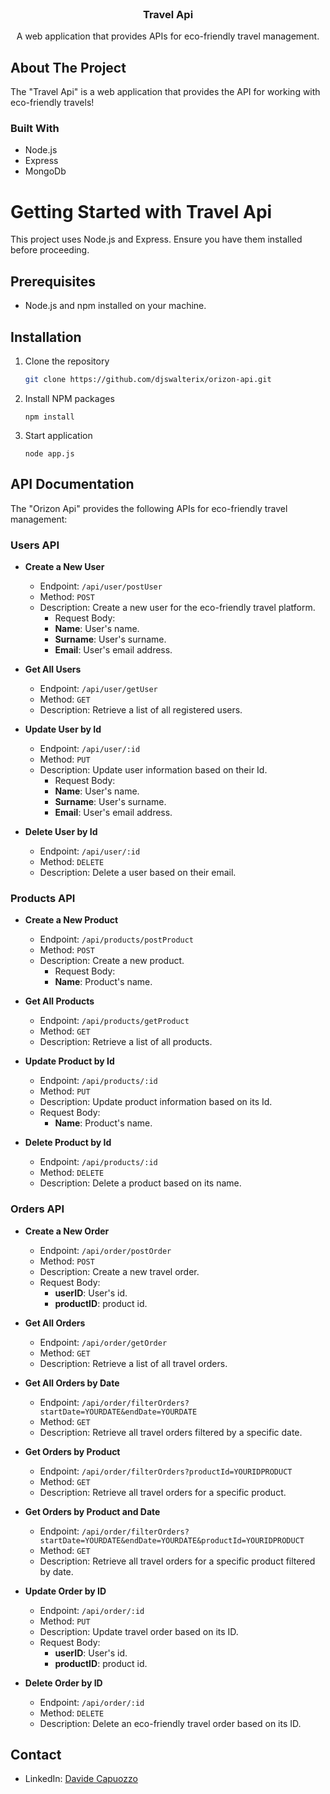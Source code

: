 <br />
<div align="center">
  <h3 align="center">Travel Api</h3>

  <p align="center">
    A web application that provides APIs for eco-friendly travel management.
    <br />
  </p>
</div>

<!-- ABOUT THE PROJECT -->

## About The Project

The "Travel Api" is a web application that provides the API for working with eco-friendly travels!

### Built With

- Node.js
- Express
- MongoDb


# Getting Started with Travel Api

This project uses Node.js and Express. Ensure you have them installed before proceeding.

## Prerequisites

- Node.js and npm installed on your machine.

## Installation

1. Clone the repository

   ```sh
   git clone https://github.com/djswalterix/orizon-api.git

   ```

2. Install NPM packages

   ```
   npm install
   ```

3. Start application
   ```
   node app.js
   ```


<!-- API DOCUMENTATION -->

## API Documentation

The "Orizon Api" provides the following APIs for eco-friendly travel management:

### Users API

- **Create a New User**

  - Endpoint: `/api/user/postUser`
  - Method: `POST`
  - Description: Create a new user for the eco-friendly travel platform.
    - Request Body:
    - **Name**: User's name.
    - **Surname**: User's surname.
    - **Email**: User's email address.

- **Get All Users**

  - Endpoint: `/api/user/getUser`
  - Method: `GET`
  - Description: Retrieve a list of all registered users.

- **Update User by Id**

  - Endpoint: `/api/user/:id`
  - Method: `PUT`
  - Description: Update user information based on their Id.
    - Request Body:
    - **Name**: User's name.
    - **Surname**: User's surname.
    - **Email**: User's email address.

- **Delete User by Id**
  - Endpoint: `/api/user/:id`
  - Method: `DELETE`
  - Description: Delete a user based on their email.

### Products API

- **Create a New Product**

  - Endpoint: `/api/products/postProduct`
  - Method: `POST`
  - Description: Create a new product.
    - Request Body:
    - **Name**: Product's name.

- **Get All Products**

  - Endpoint: `/api/products/getProduct`
  - Method: `GET`
  - Description: Retrieve a list of all products.

- **Update Product by Id**

  - Endpoint: `/api/products/:id`
  - Method: `PUT`
  - Description: Update product information based on its Id.
  - Request Body:
    - **Name**: Product's name.

- **Delete Product by Id**
  - Endpoint: `/api/products/:id`
  - Method: `DELETE`
  - Description: Delete a product based on its name.

### Orders API

- **Create a New Order**

  - Endpoint: `/api/order/postOrder`
  - Method: `POST`
  - Description: Create a new travel order.
  - Request Body:
    - **userID**: User's id.
    - **productID**: product id.

- **Get All Orders**

  - Endpoint: `/api/order/getOrder`
  - Method: `GET`
  - Description: Retrieve a list of all travel orders.

- **Get All Orders by Date**

  - Endpoint: `/api/order/filterOrders?startDate=YOURDATE&endDate=YOURDATE`
  - Method: `GET`
  - Description: Retrieve all travel orders filtered by a specific date.

- **Get Orders by Product**

  - Endpoint: `/api/order/filterOrders?productId=YOURIDPRODUCT`
  - Method: `GET`
  - Description: Retrieve all travel orders for a specific product.

- **Get Orders by Product and Date**

  - Endpoint: `/api/order/filterOrders?startDate=YOURDATE&endDate=YOURDATE&productId=YOURIDPRODUCT`
  - Method: `GET`
  - Description: Retrieve all travel orders for a specific product filtered by date.

- **Update Order by ID**

  - Endpoint: `/api/order/:id`
  - Method: `PUT`
  - Description: Update travel order based on its ID.
  - Request Body:
    - **userID**: User's id.
    - **productID**: product id.

- **Delete Order by ID**
  - Endpoint: `/api/order/:id`
  - Method: `DELETE`
  - Description: Delete an eco-friendly travel order based on its ID.

<!-- CONTACT -->

## Contact

- LinkedIn: [Davide Capuozzo](https://www.linkedin.com/in/davide-capuozzo-8468682a3/)

